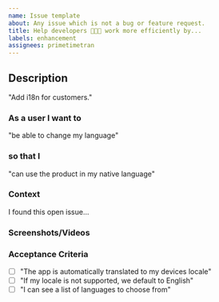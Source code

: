 ```yaml
---
name: Issue template
about: Any issue which is not a bug or feature request.
title: Help developers 👨🏻‍💻 work more efficiently by...
labels: enhancement
assignees: primetimetran
---
```


## Description
"Add i18n for customers."


### As a user I want to
"be able to change my language"


### so that I
"can use the product in my native language"


### Context
I found this open issue...


### Screenshots/Videos


### Acceptance Criteria
- [ ] "The app is automatically translated to my devices locale"
- [ ] "If my locale is not supported, we default to English"
- [ ] "I can see a list of languages to choose from"